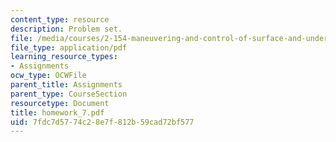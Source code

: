 ```yaml
---
content_type: resource
description: Problem set.
file: /media/courses/2-154-maneuvering-and-control-of-surface-and-underwater-vehicles-13-49-fall-2004/7fdc7d5774c28e7f812b59cad72bf577_homework_7.pdf
file_type: application/pdf
learning_resource_types:
- Assignments
ocw_type: OCWFile
parent_title: Assignments
parent_type: CourseSection
resourcetype: Document
title: homework_7.pdf
uid: 7fdc7d57-74c2-8e7f-812b-59cad72bf577
---
```

